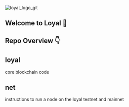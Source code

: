 ![loyal_logo_git](https://user-images.githubusercontent.com/59664421/213290789-193200d3-c648-4861-969a-f02da09087c5.png)

Welcome to Loyal 👋
---------------------------

Repo Overview 👇
---------------------------

loyal
---------------------------
core blockchain code


net
---------------------------
instructions to run a node on the loyal testnet and mainnet
